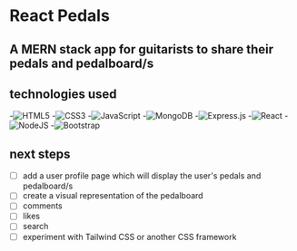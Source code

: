 # React Pedals
## A MERN stack app for guitarists to share their pedals and pedalboard/s

## technologies used

-![HTML5](https://img.shields.io/badge/html5-%23E34F26.svg?style=for-the-badge&logo=html5&logoColor=white)
-![CSS3](https://img.shields.io/badge/css3-%231572B6.svg?style=for-the-badge&logo=css3&logoColor=white)
-![JavaScript](https://img.shields.io/badge/javascript-%23323330.svg?style=for-the-badge&logo=javascript&logoColor=%23F7DF1E)
-![MongoDB](https://img.shields.io/badge/MongoDB-%234ea94b.svg?style=for-the-badge&logo=mongodb&logoColor=white)
-![Express.js](https://img.shields.io/badge/express.js-%23404d59.svg?style=for-the-badge&logo=express&logoColor=%2361DAFB)
-![React](https://img.shields.io/badge/react-%2320232a.svg?style=for-the-badge&logo=react&logoColor=%2361DAFB)
-![NodeJS](https://img.shields.io/badge/node.js-6DA55F?style=for-the-badge&logo=node.js&logoColor=white)
-![Bootstrap](https://img.shields.io/badge/bootstrap-%23563D7C.svg?style=for-the-badge&logo=bootstrap&logoColor=white)

## next steps

- [ ] add a user profile page which will display the user's pedals and pedalboard/s
- [ ] create a visual representation of the pedalboard
- [ ] comments
- [ ] likes
- [ ] search
- [ ] experiment with Tailwind CSS or another CSS framework